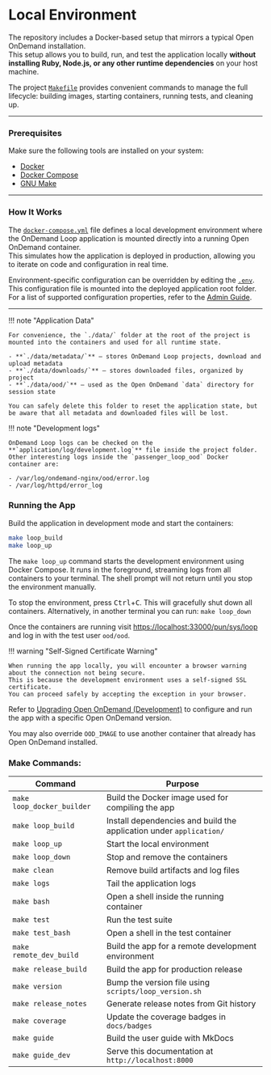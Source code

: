 # Local Environment

The repository includes a Docker-based setup that mirrors a typical Open OnDemand installation.  
This setup allows you to build, run, and test the application locally **without installing Ruby, Node.js, or any other runtime dependencies** on your host machine.

The project [`Makefile`](https://github.com/IQSS/ondemand-loop/blob/main/Makefile) provides convenient commands to manage the full lifecycle: building images, starting containers, running tests, and cleaning up.

---

### Prerequisites

Make sure the following tools are installed on your system:

- [Docker](https://www.docker.com/)
- [Docker Compose](https://docs.docker.com/compose/)
- [GNU Make](https://www.gnu.org/software/make/manual/make.html)

---

### How It Works

The [`docker-compose.yml`](https://github.com/IQSS/ondemand-loop/blob/main/docker-compose.yml) file defines a local development environment where the OnDemand Loop application is mounted directly into a running Open OnDemand container.  
This simulates how the application is deployed in production, allowing you to iterate on code and configuration in real time.

Environment-specific configuration can be overridden by editing the [`.env`](https://github.com/IQSS/ondemand-loop/blob/main/config/.env).
This configuration file is mounted into the deployed application root folder.
For a list of supported configuration properties, refer to the [Admin Guide](../admin/index.md).

---

!!! note "Application Data"

    For convenience, the `./data/` folder at the root of the project is mounted into the containers and used for all runtime state.

    - **`./data/metadata/`** – stores OnDemand Loop projects, download and upload metadata
    - **`./data/downloads/`** – stores downloaded files, organized by project
    - **`./data/ood/`** – used as the Open OnDemand `data` directory for session state

    You can safely delete this folder to reset the application state, but be aware that all metadata and downloaded files will be lost.

!!! note "Development logs"

    OnDemand Loop logs can be checked on the **`application/log/development.log`** file inside the project folder. 
    Other interesting logs inside the `passenger_loop_ood` Docker container are:

    - /var/log/ondemand-nginx/ood/error.log
    - /var/log/httpd/error_log


### Running the App
Build the application in development mode and start the containers:

```bash
make loop_build
make loop_up
```

The `make loop_up` command starts the development environment using Docker Compose.
It runs in the foreground, streaming logs from all containers to your terminal.
The shell prompt will not return until you stop the environment manually.

To stop the environment, press <kbd>Ctrl</kbd>+<kbd>C</kbd>. This will gracefully shut down all containers.
Alternatively, in another terminal you can run: `make loop_down`

Once the containers are running visit [https://localhost:33000/pun/sys/loop](https://localhost:33000/pun/sys/loop) and log in with the test user `ood/ood`.

!!! warning "Self-Signed Certificate Warning"
 
    When running the app locally, you will encounter a browser warning about the connection not being secure.  
    This is because the development environment uses a self-signed SSL certificate.  
    You can proceed safely by accepting the exception in your browser.

Refer to [Upgrading Open OnDemand (Development)](ood.md#upgrading-open-ondemand-development) to configure and run the app with a specific Open OnDemand version.

You may also override `OOD_IMAGE` to use another container that already has Open OnDemand installed.

### Make Commands:

| Command                   | Purpose                                                              |
|---------------------------|----------------------------------------------------------------------|
| `make loop_docker_builder`| Build the Docker image used for compiling the app                    |
| `make loop_build`         | Install dependencies and build the application under `application/`  |
| `make loop_up`            | Start the local environment                                          |
| `make loop_down`          | Stop and remove the containers                                       |
| `make clean`              | Remove build artifacts and log files                                 |
| `make logs`               | Tail the application logs                                            |
| `make bash`               | Open a shell inside the running container                            |
| `make test`               | Run the test suite                                                   |
| `make test_bash`          | Open a shell in the test container                                   |
| `make remote_dev_build`   | Build the app for a remote development environment                   |
| `make release_build`      | Build the app for production release                                 |
| `make version`            | Bump the version file using `scripts/loop_version.sh`                |
| `make release_notes`      | Generate release notes from Git history                              |
| `make coverage`           | Update the coverage badges in `docs/badges`                          |
| `make guide`              | Build the user guide with MkDocs                                     |
| `make guide_dev`          | Serve this documentation at `http://localhost:8000`                  |
